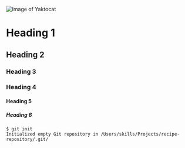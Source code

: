 ![Image of Yaktocat](https://octodex.github.com/images/yaktocat.png)

# Heading 1
## Heading 2
### Heading 3
### Heading 4
#### Heading 5
##### Heading 6
```
$ git init
Initialized empty Git repository in /Users/skills/Projects/recipe-repository/.git/
```
